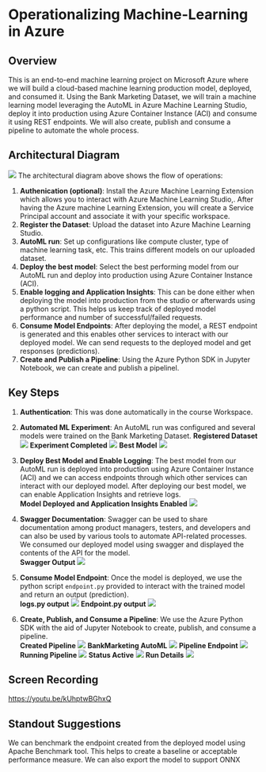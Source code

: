 # Operationalizing Machine-Learning in Azure
## Overview
This is an end-to-end machine learning project on Microsoft Azure where we will build a cloud-based machine learning production model, deployed, and consumed it. Using the Bank Marketing Dataset, we will train a machine learning model leveraging the AutoML in Azure Machine Learning Studio, deploy it into production using Azure Container Instance (ACI) and consume it using REST endpoints. We will also create, publish and consume a pipeline to automate the whole process.

## Architectural Diagram
![](diagram.png)
The architectural diagram above shows the flow of operations:
1. __Authenication (optional)__: Install the Azure Machine Learning Extension which allows you to interact with Azure Machine Learning Studio,. After having the Azure machine Learning Extension, you will create a Service Principal account and associate it with your specific workspace.
2. __Register the Dataset__: Upload the dataset into Azure Machine Learning Studio.
3. __AutoML run__: Set up configurations like compute cluster, type of machine learning task, etc. This trains different models on our uploaded dataset.
4. __Deploy the best model__: Select the best performing model from our AutoML run and deploy into production using Azure Container Instance (ACI).
5. __Enable logging and Application Insights__: This can be done either when deploying the model into production from the studio or afterwards using a python script. This helps us keep track of deployed model performance and number of successful/failed requests.
6. __Consume Model Endpoints__: After deploying the model, a REST endpoint is generated and this enables other services to interact with our deployed model. We can send requests to the deployed model  and get responses (predictions).
7. __Create and Publish a Pipeline__: Using the Azure Python SDK in Jupyter Notebook, we can create and publish a pipelinel.

## Key Steps
1. **Authentication**: This was done automatically in the course Workspace.

2. **Automated ML Experiment**: An AutoML run was configured and several models were trained on the Bank Marketing Dataset.
**Registered Dataset**
![](screenshots/Step2_Uploaded%20Dataset.png)
**Experiment Completed**
![](screenshots/Step2_Completed%20Exp.png)
**Best Model**
![](screenshots/Step2_Best%20Model.png)

3. **Deploy Best Model and Enable Logging**: The best model from our AutoML run is deployed into production using Azure Container Instance (ACI) and we can access endpoints through which other services can interact with our deployed model. After deploying our best model, we can enable Application Insights and retrieve logs. \
**Model Deployed and Application Insights Enabled**
![](screenshots/Step4_Insights%20Enabled.png)


4. **Swagger Documentation**: Swagger can be used to share documentation among product managers, testers, and developers and can also be used by various tools to automate API-related processes. We consumed our deployed model using swagger and displayed the contents of the API for the model. \
**Swagger Output**
![](screenshots/Step5_Swagger_Runs.png)

5. **Consume Model Endpoint**: Once the model is deployed, we use the python script `endpoint.py` provided to interact with the trained model and return an output (prediction). \
**logs.py output**
![](screenshots/Step6_Logs%20Output.png)
**Endpoint.py output**
![](screenshots/Step6_Endpoint%20Output.png)

6. **Create, Publish, and Consume a Pipeline**: We use the Azure Python SDK with the aid of Jupyter Notebook to create, publish, and consume a pipeline. \
**Created Pipeline**
![](screenshots/Step7_Created%20Pipeline.png)
**BankMarketing AutoML**
![](screenshots/Step7_BankMarkettingAutoML.png)
**Pipeline Endpoint**
![](screenshots/Step7_Pipeline%20Endpoint.png)
**Running Pipeline**
![](screenshots/Step7_Pipeline%20Running.png)
**Status Active**
![](screenshots/Step7_Active%20Pipeline%20Endpoint.png)
**Run Details**
![](screenshots/Step7_Run%20Details.png)


## Screen Recording
https://youtu.be/kUhptwBGhxQ

## Standout Suggestions
 We can benchmark the endpoint created from the deployed model using Apache Benchmark tool. This helps to create a baseline or acceptable performance measure. We can also export the model to support ONNX